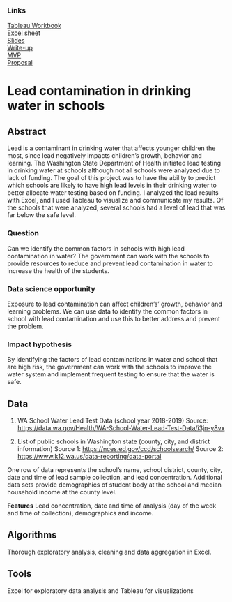 ### Links

[Tableau Workbook](https://public.tableau.com/app/profile/jing4059/viz/Drinkingwaterinschools/Leaddashboard?publish=yes) <br>
[Excel sheet](https://github.com/lee-jin81/metis_project_3_business/blob/main/data_business_lead_FINAL.xlsx) <br>
[Slides](https://github.com/lee-jin81/metis_project_3_business/blob/main/slides_business.pdf) <br>
[Write-up](https://github.com/lee-jin81/metis_project_3_business/blob/main/writeup_business.pdf) <br>
[MVP](https://github.com/lee-jin81/metis_project_3_business/blob/main/mvp_business.pdf) <br>
[Proposal](https://github.com/lee-jin81/metis_project_3_business/blob/main/proposal_business.pdf) <br>

# Lead contamination in drinking water in schools

## Abstract 
Lead is a contaminant in drinking water that affects younger children the most, since lead negatively impacts children’s growth, behavior and learning. The Washington State Department of Health initiated lead testing in drinking water at schools although not all schools were analyzed due to lack of funding. The goal of this project was to have the ability to predict which schools are likely to have high lead levels in their drinking water to better allocate water testing based on funding. I analyzed the lead results with Excel, and I used Tableau to visualize and communicate my results. Of the schools that were analyzed, several schools had a level of lead that was far below the safe level.

### Question
Can we identify the common factors in schools with high lead contamination in water?
The government can work with the schools to provide resources to reduce and prevent lead contamination in water to increase the health of the students.

### Data science opportunity
Exposure to lead contamination can affect children’s’ growth, behavior and learning problems. 
We can use data to identify the common factors in school with lead contamination and use this to better address and prevent the problem. 

### Impact hypothesis
By identifying the factors of lead contaminations in water and school that are high risk, the government can work with the schools to improve the water system and implement frequent testing to ensure that the water is safe. 

## Data 
1.	WA School Water Lead Test Data (school year 2018-2019)
Source: https://data.wa.gov/Health/WA-School-Water-Lead-Test-Data/i3jn-y8vx

2.	List of public schools in Washington state (county, city, and district information)
Source 1: https://nces.ed.gov/ccd/schoolsearch/
Source 2: https://www.k12.wa.us/data-reporting/data-portal

One row of data represents the school’s name, school district, county, city, date and time of lead sample collection, and lead concentration. Additional data sets provide demographics of student body at the school and median household income at the county level. 

**Features**
Lead concentration, date and time of analysis (day of the week and time of collection), demographics and income.

## Algorithms
Thorough exploratory analysis, cleaning and data aggregation in Excel.

## Tools
Excel for exploratory data analysis and Tableau for visualizations
